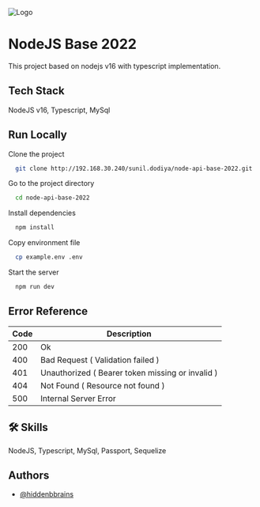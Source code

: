 ![Logo](https://img.hiddenbrains.com/public/local-cdn/images/favicon.ico)

# NodeJS Base 2022

This project based on nodejs v16 with typescript implementation.

## Tech Stack

NodeJS v16, Typescript, MySql

## Run Locally

Clone the project

```bash
  git clone http://192.168.30.240/sunil.dodiya/node-api-base-2022.git
```

Go to the project directory

```bash
  cd node-api-base-2022
```

Install dependencies

```bash
  npm install
```

Copy environment file

```bash
  cp example.env .env
```

Start the server

```bash
  npm run dev
```

## Error Reference

| Code | Description                                      |
| ---- | ------------------------------------------------ |
| 200  | Ok                                               |
| 400  | Bad Request ( Validation failed )                |
| 401  | Unauthorized ( Bearer token missing or invalid ) |
| 404  | Not Found ( Resource not found )                 |
| 500  | Internal Server Error                            |

## 🛠 Skills

NodeJS, Typescript, MySql, Passport, Sequelize

## Authors

- [@hiddenbbrains](https://www.hiddenbrains.com/)
